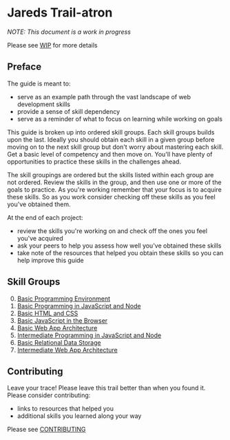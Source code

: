 # Jareds Trail-atron

*NOTE: This document is a work in progress*

Please see [WIP](./WIP.md) for more details

## Preface


The guide is meant to:

- serve as an example path through the vast landscape of web development skills
- provide a sense of skill dependency
- serve as a reminder of what to focus on learning while working on goals


This guide is broken up into ordered skill groups. Each skill groups builds upon the last. Ideally you should obtain each skill in a given group before moving on to the next skill group but don't worry about mastering each skill. Get a basic level of competency and then move on. You'll have plenty of opportunities to practice these skills in the challenges ahead.

The skill groupings are ordered but the skills listed within each group are not ordered. Review the skills in the group, and then use one or more of the goals to practice. As you're working remember that your focus is to acquire these skills. So as you work consider checking off these skills as you feel you've obtained them.

At the end of each project:
 - review the skills you're working on and check off the ones you feel you've acquired
 - ask your peers to help you assess how well you've obtained these skills
 - take note of the resources that helped you obtain these skills so you can help improve this guide

## Skill Groups

0. [Basic Programming Environment](./waypoints/basic-programming-environment.md)
0. [Basic Programming in JavaScript and Node](./waypoints/basic-programming-in-javascript-and-node.md)
0. [Basic HTML and CSS](./waypoints/basic-html-and-css.md)
0. [Basic JavaScript in the Browser](./waypoints/basic-javascript-in-the-browser.md)
0. [Basic Web App Architecture](./waypoints/basic-web-app-architecture.md)
0. [Intermediate Programming in JavaScript and Node](./waypoints/intermediate-programming-in-javascript-and-node.md)
0. [Basic Relational Data Storage](./waypoints/basic-relational-data-storage.md)
0. [Intermediate Web App Architecture](./waypoints/intermediate-web-app-architecture.md)


## Contributing

Leave your trace! Please leave this trail better than when you found it. Please consider contributing:

- links to resources that helped you
- additional skills you learned along your way

Please see [CONTRIBUTING](./contributing.md)
